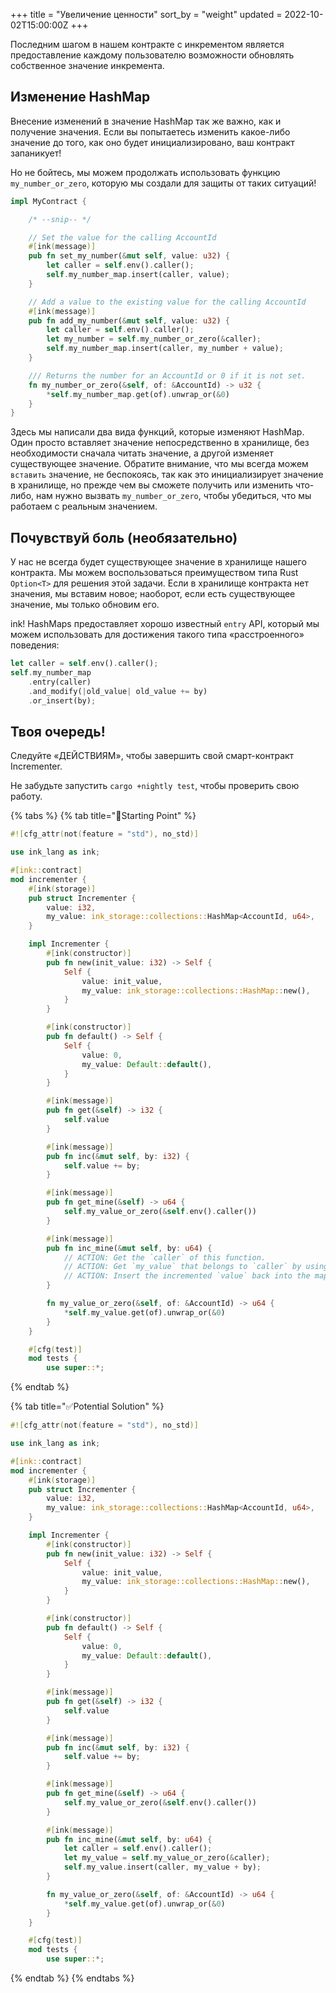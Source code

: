 +++
title = "Увеличение ценности"
sort_by = "weight"
updated = 2022-10-02T15:00:00Z
+++

Последним шагом в нашем контракте с инкрементом является предоставление каждому пользователю возможности обновлять собственное значение инкремента.

## Изменение HashMap <a id="modifying-a-hashmap"></a>

Внесение изменений в значение HashMap так же важно, как и получение значения. Если вы попытаетесь изменить какое-либо значение до того, как оно будет инициализировано, ваш контракт запаникует!

Но не бойтесь, мы можем продолжать использовать функцию `my_number_or_zero`, которую мы создали для защиты от таких ситуаций!

```rust
impl MyContract {

    /* --snip-- */

    // Set the value for the calling AccountId
    #[ink(message)]
    pub fn set_my_number(&mut self, value: u32) {
        let caller = self.env().caller();
        self.my_number_map.insert(caller, value);
    }

    // Add a value to the existing value for the calling AccountId
    #[ink(message)]
    pub fn add_my_number(&mut self, value: u32) {
        let caller = self.env().caller();
        let my_number = self.my_number_or_zero(&caller);
        self.my_number_map.insert(caller, my_number + value);
    }

    /// Returns the number for an AccountId or 0 if it is not set.
    fn my_number_or_zero(&self, of: &AccountId) -> u32 {
        *self.my_number_map.get(of).unwrap_or(&0)
    }
}
```

Здесь мы написали два вида функций, которые изменяют HashMap. Один просто вставляет значение непосредственно в хранилище, без необходимости сначала читать значение, а другой изменяет существующее значение. Обратите внимание, что мы всегда можем `вставить` значение, не беспокоясь, так как это инициализирует значение в хранилище, но прежде чем вы сможете получить или изменить что-либо, нам нужно вызвать `my_number_or_zero`, чтобы убедиться, что мы работаем с реальным значением.

## Почувствуй боль \(необязательно\) <a id="feel-the-pain-optional"></a>

У нас не всегда будет существующее значение в хранилище нашего контракта. Мы можем воспользоваться преимуществом типа Rust `Option<T>` для решения этой задачи. Если в хранилище контракта нет значения, мы вставим новое; наоборот, если есть существующее значение, мы только обновим его.

ink! HashMaps предоставляет хорошо известный `entry` API, который мы можем использовать для достижения такого типа «расстроенного» поведения:

```rust
let caller = self.env().caller();
self.my_number_map
    .entry(caller)
    .and_modify(|old_value| old_value += by)
    .or_insert(by);
```

## Твоя очередь! <a id="your-turn"></a>

Следуйте «ДЕЙСТВИЯМ», чтобы завершить свой смарт-контракт Incrementer.

Не забудьте запустить `cargo +nightly test`, чтобы проверить свою работу.

{% tabs %}
{% tab title="🔨Starting Point" %}

```rust
#![cfg_attr(not(feature = "std"), no_std)]

use ink_lang as ink;

#[ink::contract]
mod incrementer {
    #[ink(storage)]
    pub struct Incrementer {
        value: i32,
        my_value: ink_storage::collections::HashMap<AccountId, u64>,
    }

    impl Incrementer {
        #[ink(constructor)]
        pub fn new(init_value: i32) -> Self {
            Self {
                value: init_value,
                my_value: ink_storage::collections::HashMap::new(),
            }
        }

        #[ink(constructor)]
        pub fn default() -> Self {
            Self {
                value: 0,
                my_value: Default::default(),
            }
        }

        #[ink(message)]
        pub fn get(&self) -> i32 {
            self.value
        }

        #[ink(message)]
        pub fn inc(&mut self, by: i32) {
            self.value += by;
        }

        #[ink(message)]
        pub fn get_mine(&self) -> u64 {
            self.my_value_or_zero(&self.env().caller())
        }

        #[ink(message)]
        pub fn inc_mine(&mut self, by: u64) {
            // ACTION: Get the `caller` of this function.
            // ACTION: Get `my_value` that belongs to `caller` by using `my_value_or_zero`.
            // ACTION: Insert the incremented `value` back into the mapping.
        }

        fn my_value_or_zero(&self, of: &AccountId) -> u64 {
            *self.my_value.get(of).unwrap_or(&0)
        }
    }

    #[cfg(test)]
    mod tests {
        use super::*;
```

{% endtab %}

{% tab title="✅Potential Solution" %}

```rust
#![cfg_attr(not(feature = "std"), no_std)]

use ink_lang as ink;

#[ink::contract]
mod incrementer {
    #[ink(storage)]
    pub struct Incrementer {
        value: i32,
        my_value: ink_storage::collections::HashMap<AccountId, u64>,
    }

    impl Incrementer {
        #[ink(constructor)]
        pub fn new(init_value: i32) -> Self {
            Self {
                value: init_value,
                my_value: ink_storage::collections::HashMap::new(),
            }
        }

        #[ink(constructor)]
        pub fn default() -> Self {
            Self {
                value: 0,
                my_value: Default::default(),
            }
        }

        #[ink(message)]
        pub fn get(&self) -> i32 {
            self.value
        }

        #[ink(message)]
        pub fn inc(&mut self, by: i32) {
            self.value += by;
        }

        #[ink(message)]
        pub fn get_mine(&self) -> u64 {
            self.my_value_or_zero(&self.env().caller())
        }

        #[ink(message)]
        pub fn inc_mine(&mut self, by: u64) {
            let caller = self.env().caller();
            let my_value = self.my_value_or_zero(&caller);
            self.my_value.insert(caller, my_value + by);
        }

        fn my_value_or_zero(&self, of: &AccountId) -> u64 {
            *self.my_value.get(of).unwrap_or(&0)
        }
    }

    #[cfg(test)]
    mod tests {
        use super::*;
```

{% endtab %}
{% endtabs %}
